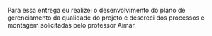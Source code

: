 Para essa entrega eu realizei o desenvolvimento do plano de gerenciamento da qualidade do projeto e descreci dos processos e montagem solicitadas pelo professor Aimar.
